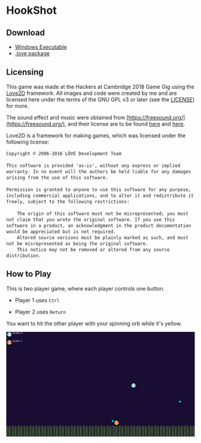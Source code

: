 # HookShot

## Download

  - [Windows Executable](https://github.com/moosichu/HookShot/releases/download/1.0.0/HookShot-Windows.zip)
  - [.love package](https://github.com/moosichu/HookShot/releases/download/1.0.0/HookShot.love)

## Licensing

This game was made at the Hackers at Cambridge 2018 Game Gig using the [Love2D](https://love2d.org/) framework. All images and code were created by me and are licensed here under the terms of the GNU GPL v3 or later (see the [LICENSE](LICENSE)) for more.

The sound effect and music were obtained from [https://freesound.org/](https://freesound.org/), and their license are to be found [here](music/background.license) and [here](music/lasershot.license).

Love2D is a framework for making games, which was licensed under the following license:
```
Copyright © 2006-2016 LÖVE Development Team

This software is provided 'as-is', without any express or implied warranty. In no event will the authors be held liable for any damages arising from the use of this software.

Permission is granted to anyone to use this software for any purpose, including commercial applications, and to alter it and redistribute it freely, subject to the following restrictions:

    The origin of this software must not be misrepresented; you must not claim that you wrote the original software. If you use this software in a product, an acknowledgment in the product documentation would be appreciated but is not required.
    Altered source versions must be plainly marked as such, and must not be misrepresented as being the original software.
    This notice may not be removed or altered from any source distribution.
```

## How to Play

This is two player game, where each player controls one button.

- Player 1 uses `Ctrl`

- Player 2 uses `Return`

You want to hit the other player with your spinning orb while it's yellow.

![screenshot](images/screenshot.png)

